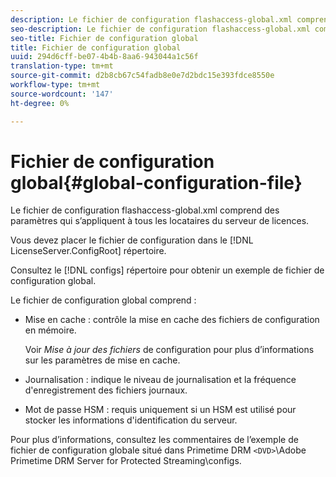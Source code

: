 ```yaml
---
description: Le fichier de configuration flashaccess-global.xml comprend des paramètres qui s’appliquent à tous les locataires du serveur de licences.
seo-description: Le fichier de configuration flashaccess-global.xml comprend des paramètres qui s’appliquent à tous les locataires du serveur de licences.
seo-title: Fichier de configuration global
title: Fichier de configuration global
uuid: 294d6cff-be07-4b4b-8aa6-943044a1c56f
translation-type: tm+mt
source-git-commit: d2b8cb67c54fadb8e0e7d2bdc15e393fdce8550e
workflow-type: tm+mt
source-wordcount: '147'
ht-degree: 0%

---
```



# Fichier de configuration global{#global-configuration-file}

Le fichier de configuration flashaccess-global.xml comprend des paramètres qui s’appliquent à tous les locataires du serveur de licences.

Vous devez placer le fichier de configuration dans le [!DNL LicenseServer.ConfigRoot] répertoire.

Consultez le [!DNL configs] répertoire pour obtenir un exemple de fichier de configuration global.

Le fichier de configuration global comprend :

* Mise en cache : contrôle la mise en cache des fichiers de configuration en mémoire.

   Voir *Mise à jour des fichiers* de configuration pour plus d’informations sur les paramètres de mise en cache.
* Journalisation : indique le niveau de journalisation et la fréquence d&#39;enregistrement des fichiers journaux.
* Mot de passe HSM : requis uniquement si un HSM est utilisé pour stocker les informations d&#39;identification du serveur.

Pour plus d’informations, consultez les commentaires de l’exemple de fichier de configuration globale situé dans Primetime DRM `<DVD>`\Adobe Primetime DRM Server for Protected Streaming\configs.
